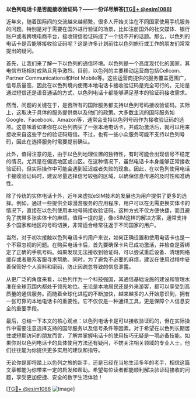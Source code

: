 **以色列电话卡是否能接收验证码？——一份详尽解答[[TG💪+ @esim1088](https://t.me/s/esim1088)]**

近年来，随着国际间的交流越来越频繁，很多人开始关注在不同国家使用手机服务的问题。特别是对于需要在国外进行验证的场景，比如注册国外的社交媒体、银行账户或者跨境电商平台，接收短信验证码成了一个绕不开的话题。那么，以色列的电话卡是否能够接收验证码呢？这是许多计划前往以色列旅行或工作的朋友们常常提出的疑问。

首先，让我们来了解一下以色列的通信环境。以色列是一个高度现代化的国家，其电信市场相对成熟且竞争激烈。目前，以色列的主要移动运营商包括Cellcom、Partner Communications和Hot Mobile等。这些运营商提供的服务覆盖范围广，信号质量高，因此在以色列境内使用本地电话卡接收验证码是完全可行的。无论是通过短信还是语音通话的方式，以色列电话卡都能够满足基本的验证码接收需求。

然而，问题的关键在于，是否所有的国际服务都支持以色列号码接收验证码。实际上，这取决于具体的服务提供商以及他们的政策。大多数主流的国际服务如Google、Facebook、Amazon等，通常会支持以色列号码作为接收验证码的选项。这意味着如果你在以色列购买了一张本地电话卡，并成功激活后，就可以用来接收来自这些平台的验证码短信。不过，也有一些小众服务可能不支持以色列号码，因此在选择服务时需要提前确认。

此外，值得注意的是，由于以色列地理位置的独特性，有时可能会出现信号不稳定的情况，尤其是在偏远地区或山区。在这种情况下，虽然电话卡本身能够正常接收验证码，但实际操作中可能会遇到延迟或者失败的现象。因此，在以色列使用电话卡接收验证码时，建议尽量选择信号较强的区域，以确保信息传递的及时性和准确性。

除了传统的实体电话卡外，近年来虚拟eSIM技术的发展也为用户提供了更多的选择。例如，通过一些提供全球漫游服务的应用程序，用户可以在无需更换实体卡的情况下，直接在以色列使用本地号码接收验证码。这种方式不仅方便快捷，而且避免了携带多张实体卡的麻烦。值得一提的是，像eSIM这样的解决方案，通常支持多个国家和地区的号码切换，非常适合经常往返于不同国家的用户。

当然，对于初次接触以色列电话卡的用户来说，如何正确设置和使用电话卡也是一个不容忽视的问题。在购买电话卡后，首先要确保卡片已成功激活，并检查是否绑定了正确的手机号码。如果发现无法接收到验证码，可以尝试重启设备、清理网络缓存或者联系客服寻求帮助。同时，为了避免不必要的麻烦，建议在使用过程中妥善保管好个人资料和密码，防止因疏忽导致的信息泄露。

从更广泛的角度来看，以色列作为一个科技强国，其通信基础设施的建设和管理水准在全球范围内都处于领先地位。无论是本地居民还是外来游客，都可以享受到高质量的通信服务。而随着全球化进程的不断加快，越来越多的人开始意识到，拥有一张可靠的本地电话卡的重要性。它不仅仅是一种通讯工具，更是保障个人信息安全的重要手段。

最后，总结一下本文的核心观点：以色列电话卡是可以接收验证码的，但在实际操作中需要注意选择支持的国际服务以及信号条件等因素。对于希望在以色列长期居住或短期访问的朋友而言，了解并掌握电话卡的使用技巧无疑是一项必备技能。如果你对以色列电话卡的具体使用方法还有疑问，不妨关注相关领域的专业人士，他们往往能为你提供更多实用的建议和指导。

无论你是即将踏上以色列之旅的新手，还是已经在当地生活多年的老手，相信这篇文章都能为你带来一定的启发和帮助。希望每位读者都能顺利解决验证码接收的问题，享受更加便捷、安全的数字生活体验！

[[TG💪+ @esim1088](https://t.me/s/esim1088) ![Image](https://i.postimg.cc/4NQfJmqS/Snipaste-2025-05-13-00-14-12.png)]